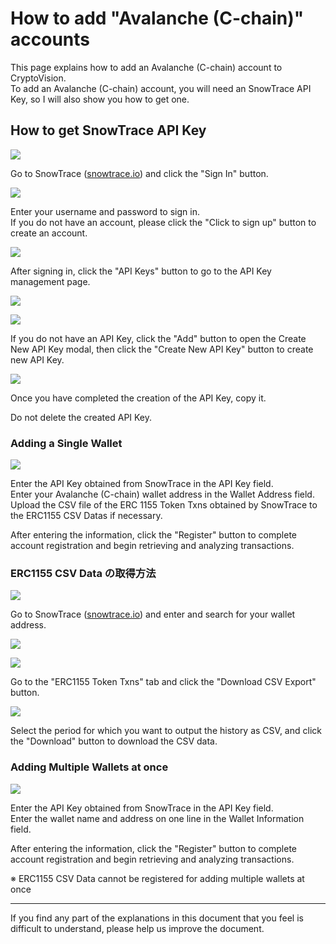 # How to add "Avalanche (C-chain)" accounts

This page explains how to add an Avalanche (C-chain) account to CryptoVision.  
To add an Avalanche (C-chain) account, you will need an SnowTrace API Key, so I will also show you how to get one.

## How to get SnowTrace API Key

![](../assets/img/snowtrace-apikey-1.jpg)

Go to SnowTrace ([snowtrace.io](https://snowtrace.io)) and click the "Sign In" button.

![](../assets/img/snowtrace-apikey-2.jpg)

Enter your username and password to sign in.  
If you do not have an account, please click the "Click to sign up" button to create an account.

![](../assets/img/snowtrace-apikey-3.jpg)

After signing in, click the "API Keys" button to go to the API Key management page.

![](../assets/img/snowtrace-apikey-4.jpg)

![](../assets/img/snowtrace-apikey-5.jpg)

If you do not have an API Key, click the "Add" button to open the Create New API Key modal, then click the "Create New API Key" button to create new API Key.

![](../assets/img/snowtrace-apikey-6.jpg)

Once you have completed the creation of the API Key, copy it.

Do not delete the created API Key.

### Adding a Single Wallet

![](../assets/img/account-chain-avalanche-c-1.jpg)

Enter the API Key obtained from SnowTrace in the API Key field.  
Enter your Avalanche (C-chain) wallet address in the Wallet Address field.  
Upload the CSV file of the ERC 1155 Token Txns obtained by SnowTrace to the ERC1155 CSV Datas if necessary.

After entering the information, click the "Register" button to complete account registration and begin retrieving and analyzing transactions.

### ERC1155 CSV Data の取得方法

![](../assets/img/account-chain-avalanche-c-3.jpg)

Go to SnowTrace ([snowtrace.io](https://snowtrace.io)) and enter and search for your wallet address.

![](../assets/img/account-chain-avalanche-c-4.jpg)

![](../assets/img/account-chain-avalanche-c-5.jpg)

Go to the "ERC1155 Token Txns" tab and click the "Download CSV Export" button.

![](../assets/img/account-chain-avalanche-c-6.jpg)

Select the period for which you want to output the history as CSV, and click the "Download" button to download the CSV data.

### Adding Multiple Wallets at once

![](../assets/img/account-chain-avalanche-c-2.jpg)

Enter the API Key obtained from SnowTrace in the API Key field.  
Enter the wallet name and address on one line in the Wallet Information field.

After entering the information, click the "Register" button to complete account registration and begin retrieving and analyzing transactions.

※ ERC1155 CSV Data cannot be registered for adding multiple wallets at once

---

If you find any part of the explanations in this document that you feel is difficult to understand, please help us improve the document.
